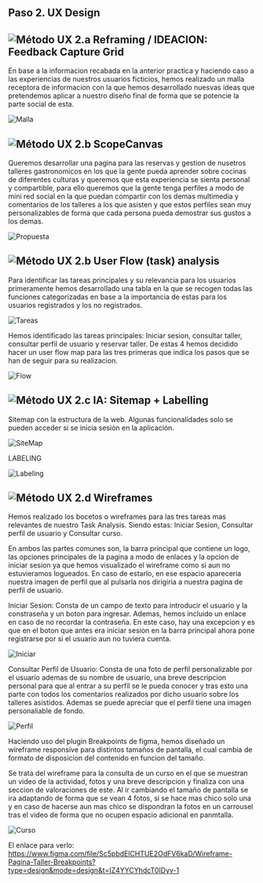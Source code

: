 ## Paso 2. UX Design  


![Método UX](img/feedback-capture-grid.png) 2.a Reframing / IDEACION: Feedback Capture Grid
----

En base a la informacion recabada en la anterior practica y haciendo caso a las experiencias de nuestros usuarios ficticios,
hemos realizado un malla receptora de informacion con la que hemos desarrollado nuesvas ideas que pretendemos aplicar a nuestro diseño final
de forma que se potencie la parte social de esta.
  
![Malla](MallaReceptora.png) 

![Método UX](img/ScopeCanvas.png) 2.b ScopeCanvas
----
Queremos desarrollar una pagina para las reservas y gestion de nusetros talleres gastronomicos en los que la gente pueda aprender sobre cocinas de diferentes culturas y queremos que esta experiencia se sienta personal y compartible, para ello queremos que la gente tenga perfiles a modo de mini red social en la que puedan compartir con los demas multimedia y comentarios de los talleres a los que asisten y que estos perfiles sean muy personalizables de forma que cada persona
pueda demostrar sus gustos a los demas.

![Propuesta](PropuestaValor.png)

![Método UX](img/Sitemap.png) 2.b User Flow (task) analysis 
-----

Para identificar las tareas principales y su relevancia para los usuarios primeramente hemos desarrollado una tabla en la que se recogen todas las funciones
categorizadas en base a la importancia de estas para los usuarios registrados y los no registrados.

![Tareas](AnalisisTareas.png)

Hemos identificado las tareas principales: Iniciar sesion, consultar taller, consultar perfil de usuario y reservar taller. De estas 4 hemos decidido hacer un user flow map para las tres primeras que indica los pasos que se han de seguir para su realizacion.

![Flow](UserFlow.png)

![Método UX](img/labelling.png) 2.c IA: Sitemap + Labelling 
----

Sitemap con la estructura de la web. Algunas funcionalidades solo se pueden acceder si se inicia sesión en la aplicación.

![SiteMap](Sitemap.png)

LABELING

![Labeling](Labeling.png)

![Método UX](img/Wireframes.png) 2.d Wireframes
-----

Hemos realizado los bocetos o wireframes para las tres tareas mas relevantes de nuestro Task Analysis. Siendo estas: Iniciar Sesion,
Consultar perfil de usuario y Consultar curso.

En ambos las partes comunes son, la barra principal que contiene un logo, las opciones principales de la pagina a modo de enlaces y la opcion de iniciar sesion
ya que hemos visualizado el wireframe como si aun no estuvieramos logueados. En caso de estarlo, en ese espacio apareceria nuestra imagen de perfil que al pulsarla
nos dirigiria a nuestra pagina de perfil de usuario. 

Iniciar Sesion: Consta de un campo de texto para introducir el usuario y la constraseña y un boton para ingresar. Ademas, hemos incluido
un enlace en caso de no recordar la contraseña. En este caso, hay una excepcion y es que en el boton que antes era iniciar sesion en la barra principal
ahora pone registrarse por si el usuario aun no tuviera cuenta.

![Iniciar](Iniciar.png)

Consultar Perfil de Usuario: Consta de una foto de perfil personalizable por el usuario ademas de su nombre de usuario, una breve descripcion personal
para que al entrar a su perfil se le pueda conocer y tras esto una parte con todos los comentarios realizados por dicho usuario sobre los talleres asistidos.
Ademas se puede apreciar que el perfil tiene una imagen personaliable de fondo.

![Perfil](Perfil.png)

Haciendo uso del plugin Breakpoints de figma, hemos diseñado un wireframe responsive para distintos tamaños de pantalla, el cual cambia
de formato de disposicion del contenido en funcion del tamaño.

Se trata del wireframe para la consulta de un curso en el que se muestran un video de la actividad, fotos y una breve descripcion y finaliza
con una seccion de valoraciones de este. Al ir cambiando el tamaño de pantalla se ira adaptando de forma que se vean 4 fotos, si se hace mas chico
solo una y en caso de hacerse aun mas chico se dispondran la fotos en un carrousel tras el video de forma que no ocupen espacio adicional en panmtalla.

![Curso](Curso.png)

El enlace para verlo: https://www.figma.com/file/Sc5pbdElCHTUE2OdFV6kaD/Wireframe-Pagina-Taller-Breakpoints?type=design&mode=design&t=IZ4YYCYhdcT0IDyv-1

